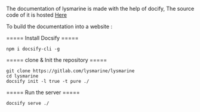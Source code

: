 The documentation of lysmarine is made with the help of docify,
The source code of it is hosted [ Here ](https://gitlab.com/lysmarine/lysmarine)

To build the documentation into a website :

===== Install Docsify =====
```
npm i docsify-cli -g
```



===== clone & Init the repository =====
```
git clone https://gitlab.com/lysmarine/lysmarine
cd lysmarine
docsify init -l true -t pure ./
````



===== Run the server =====
```
docsify serve ./
```
